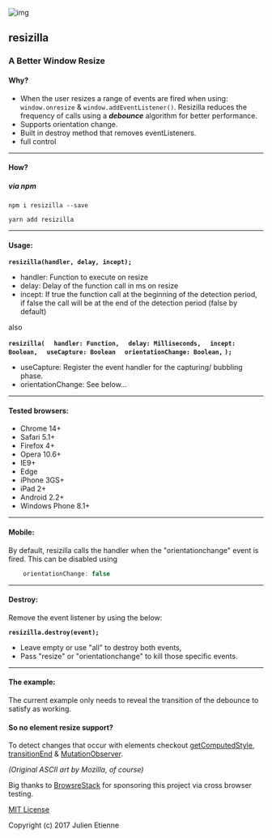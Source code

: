 ![img](http://oi68.tinypic.com/33m0pbr.jpg)


## resizilla
### A Better Window Resize

#### Why?
- When the user resizes a range of events are fired when using:  ```window.onresize``` & ```window.addEventListener()```. Resizilla reduces the frequency of calls using a **_debounce_** algorithm for better performance.
- Supports orientation change.
- Built in destroy method that removes eventListeners.
- full control

____
#### How?

##### via npm
```
npm i resizilla --save
```
```
yarn add resizilla
```
____
#### Usage:

**```resizilla(handler, delay, incept);```** 
 
- handler: Function to execute on resize
- delay: Delay of the function call in ms on resize
- incept: If true the function call at the beginning of the detection period, if false the call will be at the end of the detection period (false by default)


also

**``` resizilla( ```**
**```   handler: Function, ```**
**```   delay: Milliseconds, ```**
**```   incept: Boolean, ```**
**```   useCapture: Boolean ```**
**```   orientationChange: Boolean, ```**
**``` ); ```**

- useCapture: Register the event handler for the capturing/ bubbling phase.
- orientationChange: See below...


____
#### Tested browsers:

- Chrome 14+
- Safari 5.1+
- Firefox 4+
- Opera 10.6+
- IE9+
- Edge
- iPhone 3GS+
- iPad 2+
- Android 2.2+
- Windows Phone 8.1+


____
#### Mobile: 
 
By default, resizilla calls the handler when the "orientationchange" event is fired. This can be disabled using 

```javascript
    orientationChange: false
```
____
#### Destroy: 
 
Remove the event listener by using the below:

**``` resizilla.destroy(event); ```**

- Leave empty or use "all" to destroy both events,
- Pass "resize" or "orientationchange" to kill those specific events.

____
#### The example:

The current example only needs to reveal the transition of the debounce to satisfy as working.

#### So no element resize support?

To detect changes that occur with elements checkout [getComputedStyle](https://developer.mozilla.org/en-US/docs/Web/API/Window/getComputedStyle),  [transitionEnd](https://developer.mozilla.org/en-US/docs/Web/Events/transitionend) & [MutationObserver](https://developer.mozilla.org/en/docs/Web/API/MutationObserver).

_(Original ASCII art by Mozilla, of course)_

Big thanks to [BrowsreStack](https://www.browserstack.com) for sponsoring this project via cross browser testing.  

[MIT License](https://github.com/julienetie/resizilla/blob/master/LICENSE) 

Copyright (c) 2017 Julien Etienne
